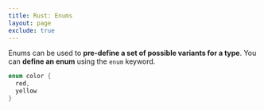 ```yaml
---
title: Rust: Enums
layout: page
exclude: true
---
```


Enums can be used to **pre-define a set of possible variants for a type**. You can **define an enum** using the `enum` keyword.
```rust
enum color {
  red,
  yellow
}
```
<!--stackedit_data:
eyJoaXN0b3J5IjpbLTE2MTgxNTgyMzZdfQ==
-->